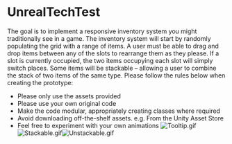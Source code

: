 # UnrealTechTest
The goal is to implement a responsive inventory system you might traditionally see in a
game.
The inventory system will start by randomly populating the grid with a range of items.
A user must be able to drag and drop items between any of the slots to rearrange them as
they please. If a slot is currently occupied, the two items occupying each slot will simply
switch places. Some items will be stackable – allowing a user to combine the stack of two
items of the same type.
Please follow the rules below when creating the prototype:

- Please only use the assets provided
- Please use your own original code
- Make the code modular, appropriately creating classes where required
- Avoid downloading off-the-shelf assets. e.g. From the Unity Asset Store
- Feel free to experiment with your own animations
![Tooltip.gif](GitMedia%2FTooltip.gif)![Stackable.gif](GitMedia%2FStackable.gif)![Unstackable.gif](GitMedia%2FUnstackable.gif)